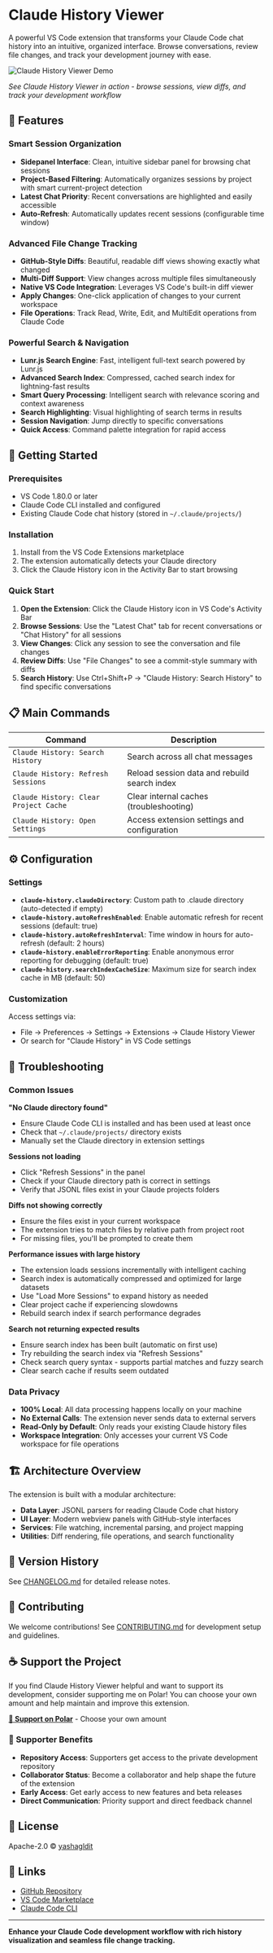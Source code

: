 # Claude History Viewer

A powerful VS Code extension that transforms your Claude Code chat history into an intuitive, organized interface. Browse conversations, review file changes, and track your development journey with ease.

![Claude History Viewer Demo](./assets/AppVideo.gif)

*See Claude History Viewer in action - browse sessions, view diffs, and track your development workflow*

## 🌟 Features

### Smart Session Organization
- **Sidepanel Interface**: Clean, intuitive sidebar panel for browsing chat sessions
- **Project-Based Filtering**: Automatically organizes sessions by project with smart current-project detection
- **Latest Chat Priority**: Recent conversations are highlighted and easily accessible
- **Auto-Refresh**: Automatically updates recent sessions (configurable time window)

### Advanced File Change Tracking
- **GitHub-Style Diffs**: Beautiful, readable diff views showing exactly what changed
- **Multi-Diff Support**: View changes across multiple files simultaneously
- **Native VS Code Integration**: Leverages VS Code's built-in diff viewer
- **Apply Changes**: One-click application of changes to your current workspace
- **File Operations**: Track Read, Write, Edit, and MultiEdit operations from Claude Code

### Powerful Search & Navigation
- **Lunr.js Search Engine**: Fast, intelligent full-text search powered by Lunr.js
- **Advanced Search Index**: Compressed, cached search index for lightning-fast results
- **Smart Query Processing**: Intelligent search with relevance scoring and context awareness
- **Search Highlighting**: Visual highlighting of search terms in results
- **Session Navigation**: Jump directly to specific conversations
- **Quick Access**: Command palette integration for rapid access

## 🚀 Getting Started

### Prerequisites
- VS Code 1.80.0 or later
- Claude Code CLI installed and configured
- Existing Claude Code chat history (stored in `~/.claude/projects/`)

### Installation
1. Install from the VS Code Extensions marketplace
2. The extension automatically detects your Claude directory
3. Click the Claude History icon in the Activity Bar to start browsing

### Quick Start
1. **Open the Extension**: Click the Claude History icon in VS Code's Activity Bar
2. **Browse Sessions**: Use the "Latest Chat" tab for recent conversations or "Chat History" for all sessions
3. **View Changes**: Click any session to see the conversation and file changes
4. **Review Diffs**: Use "File Changes" to see a commit-style summary with diffs
5. **Search History**: Use Ctrl+Shift+P → "Claude History: Search History" to find specific conversations

## 📋 Main Commands

| Command | Description |
|---------|-------------|
| `Claude History: Search History` | Search across all chat messages |
| `Claude History: Refresh Sessions` | Reload session data and rebuild search index |
| `Claude History: Clear Project Cache` | Clear internal caches (troubleshooting) |
| `Claude History: Open Settings` | Access extension settings and configuration |

## ⚙️ Configuration

### Settings
- **`claude-history.claudeDirectory`**: Custom path to .claude directory (auto-detected if empty)
- **`claude-history.autoRefreshEnabled`**: Enable automatic refresh for recent sessions (default: true)
- **`claude-history.autoRefreshInterval`**: Time window in hours for auto-refresh (default: 2 hours)
- **`claude-history.enableErrorReporting`**: Enable anonymous error reporting for debugging (default: true)
- **`claude-history.searchIndexCacheSize`**: Maximum size for search index cache in MB (default: 50)

### Customization
Access settings via:
- File → Preferences → Settings → Extensions → Claude History Viewer
- Or search for "Claude History" in VS Code settings

## 🔧 Troubleshooting

### Common Issues

**"No Claude directory found"**
- Ensure Claude Code CLI is installed and has been used at least once
- Check that `~/.claude/projects/` directory exists
- Manually set the Claude directory in extension settings

**Sessions not loading**
- Click "Refresh Sessions" in the panel
- Check if your Claude directory path is correct in settings
- Verify that JSONL files exist in your Claude projects folders

**Diffs not showing correctly**
- Ensure the files exist in your current workspace
- The extension tries to match files by relative path from project root
- For missing files, you'll be prompted to create them

**Performance issues with large history**
- The extension loads sessions incrementally with intelligent caching
- Search index is automatically compressed and optimized for large datasets  
- Use "Load More Sessions" to expand history as needed
- Clear project cache if experiencing slowdowns
- Rebuild search index if search performance degrades

**Search not returning expected results**
- Ensure search index has been built (automatic on first use)
- Try rebuilding the search index via "Refresh Sessions"
- Check search query syntax - supports partial matches and fuzzy search
- Clear search cache if results seem outdated

### Data Privacy
- **100% Local**: All data processing happens locally on your machine
- **No External Calls**: The extension never sends data to external servers
- **Read-Only by Default**: Only reads your existing Claude history files
- **Workspace Integration**: Only accesses your current VS Code workspace for file operations

## 🏗️ Architecture Overview

The extension is built with a modular architecture:

- **Data Layer**: JSONL parsers for reading Claude Code chat history
- **UI Layer**: Modern webview panels with GitHub-style interfaces  
- **Services**: File watching, incremental parsing, and project mapping
- **Utilities**: Diff rendering, file operations, and search functionality

## 📝 Version History

See [CHANGELOG.md](./CHANGELOG.md) for detailed release notes.

## 🤝 Contributing

We welcome contributions! See [CONTRIBUTING.md](./CONTRIBUTING.md) for development setup and guidelines.

## ☕ Support the Project

If you find Claude History Viewer helpful and want to support its development, consider supporting me on Polar! You can choose your own amount and help maintain and improve this extension.

**[💝 Support on Polar](https://buy.polar.sh/polar_cl_RdBqIIesUrrdeMywzxK5e6oSKjn3LSzSvALAq4CQDKp)** - Choose your own amount

### 🎁 Supporter Benefits
- **Repository Access**: Supporters get access to the private development repository
- **Collaborator Status**: Become a collaborator and help shape the future of the extension
- **Early Access**: Get early access to new features and beta releases
- **Direct Communication**: Priority support and direct feedback channel


## 📄 License

Apache-2.0 © [yashagldit](https://github.com/yashagldit)

## 🔗 Links

- [GitHub Repository](https://github.com/yashagldit/Claude-Code-History-VSCode)
- [VS Code Marketplace](https://marketplace.visualstudio.com/items?itemName=agsoft.claude-history-viewer)
- [Claude Code CLI](https://docs.anthropic.com/en/docs/claude-code)

---

**Enhance your Claude Code development workflow with rich history visualization and seamless file change tracking.**